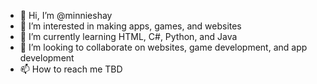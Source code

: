 - 👋 Hi, I’m @minnieshay
- 👀 I’m interested in making apps, games, and websites
- 🌱 I’m currently learning HTML, C#, Python, and Java
- 💞️ I’m looking to collaborate on websites, game development, and app development
- 📫 How to reach me TBD

<!---
minnieshay/minnieshay is a ✨ special ✨ repository because its `README.md` (this file) appears on your GitHub profile.
You can click the Preview link to take a look at your changes.
--->
